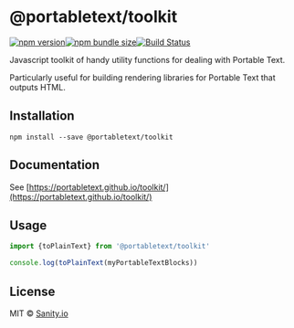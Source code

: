 # @portabletext/toolkit

[![npm version](https://img.shields.io/npm/v/@portabletext/toolkit.svg?style=flat-square)](https://www.npmjs.com/package/@portabletext/toolkit)[![npm bundle size](https://img.shields.io/bundlephobia/minzip/@portabletext/toolkit?style=flat-square)](https://bundlephobia.com/result?p=@portabletext/toolkit)[![Build Status](https://img.shields.io/github/actions/workflow/status/portabletext/toolkit/test.yml?branch=main&style=flat-square)](https://github.com/portabletext/toolkit/actions?query=workflow%3Atest)

Javascript toolkit of handy utility functions for dealing with Portable Text.

Particularly useful for building rendering libraries for Portable Text that outputs HTML.

## Installation

```
npm install --save @portabletext/toolkit
```

## Documentation

See [https://portabletext.github.io/toolkit/](https://portabletext.github.io/toolkit/)

## Usage

```ts
import {toPlainText} from '@portabletext/toolkit'

console.log(toPlainText(myPortableTextBlocks))
```

## License

MIT © [Sanity.io](https://www.sanity.io/)
